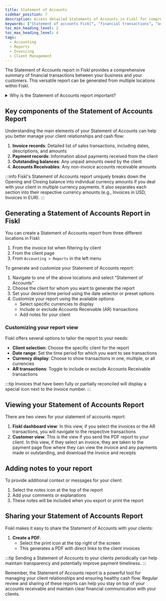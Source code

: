 ```yaml
---
title: Statement of Accounts
sidebar_position: 7
description: Access detailed Statements of Accounts in Fiskl for comprehensive transaction summaries between your business and customers.
keywords: ["Statement of accounts Fiskl", "financial transactions", "accounting reports", "business finance"]
toc_min_heading_level: 2
toc_max_heading_level: 4
tags:
  - Accounting
  - Reports
  - Invoicing
  - Client Management
---
```


The Statement of Accounts report in Fiskl provides a comprehensive summary of financial transactions between your business and your customers. This versatile report can be generated from multiple locations within Fiskl.

<details>
<summary>Why is the Statement of Accounts report important?</summary>

The Statement of Accounts report is essential because it:

- Summarizes all financial transactions with a specific client
- Helps track outstanding balances and payment history
- Supports effective accounts receivable management
- Aids in assessing customer creditworthiness
- Helps clearly communicate with clients about their financial standing
- Some businesses request a statement of accounts periodically or before settling any invoices

</details>

## Key components of the Statement of Accounts Report

Understanding the main elements of your Statement of Accounts can help you better manage your client relationships and cash flow:

1. **Invoice records**: Detailed list of sales transactions, including dates, descriptions, and amounts
2. **Payment records**: Information about payments received from the client
3. **Outstanding balances**: Any unpaid amounts owed by the client
4. **Accounts Receivables**: Any non-invoice accounts receivable amounts

:::info
Fiskl's Statement of Accounts report uniquely breaks down the Opening and Closing balance into individual currency amounts if you deal with your client in multiple currency payments. It also separates each section into their respective currency amounts (e.g., Invoices in USD, Invoices in EUR).
:::

## Generating a Statement of Accounts Report in Fiskl

You can create a Statement of Accounts report from three different locations in Fiskl:

1. From the invoice list when filtering by client
2. From the client page
3. From `Accounting > Reports` in the left menu

To generate and customize your Statement of Accounts report:

1. Navigate to one of the above locations and select "Statement of Accounts"
2. Choose the client for whom you want to generate the report
3. Set your desired time period using the date selector or preset options
4. Customize your report using the available options:
   - Select specific currencies to display
   - Include or exclude Accounts Receivable (AR) transactions
   - Add notes for your client

### Customizing your report view

Fiskl offers several options to tailor the report to your needs:

- **Client selection**: Choose the specific client for the report
- **Date range**: Set the time period for which you want to see transactions
- **Currency display**: Choose to show transactions in one, multiple, or all currencies
- **AR transactions**: Toggle to include or exclude Accounts Receivable transactions

:::tip
Invoices that have been fully or partially reconciled will display a special icon next to the invoice number.
:::

## Viewing your Statement of Accounts Report

There are two views for your statement of accounts report:

1. **Fiskl dashboard view**: In this view, if you select the invoices or the AR transactions, you will navigate to the respective transactions
2. **Customer view**: This is the view if you send the PDF report to your client. In this view, if they select an invoice, they are taken to the payment page flow where they can view the invoice and any payments made or outstanding, and download the invoice and receipts

## Adding notes to your report

To provide additional context or messages for your client:

1. Select the notes icon at the top of the report
2. Add your comments or explanations
3. These notes will be included when you export or print the report

## Sharing your Statement of Accounts Report

Fiskl makes it easy to share the Statement of Accounts with your clients:

1. **Create a PDF**:
   - Select the print icon at the top right of the screen
   - This generates a PDF with direct links to the client invoices

:::tip
Sending a Statement of Accounts to your clients periodically can help maintain transparency and potentially improve payment timeliness.
:::

Remember, the Statement of Accounts report is a powerful tool for managing your client relationships and ensuring healthy cash flow. Regular review and sharing of these reports can help you stay on top of your accounts receivable and maintain clear financial communication with your clients.
